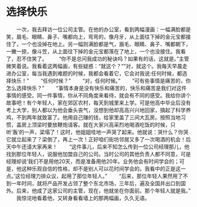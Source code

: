 # 选择快乐
　　一次，我去拜访一位公司主管。在他的办公室，看到两幅漫画：一幅满脸都是笑，眉毛、眼睛、鼻子、嘴都向上，弯弯的，像月牙，从上面往下掉的金元宝都接住了，一个也没掉在地上。另一幅则满脸都是气，眉毛、眼睛、鼻子、嘴都朝下，一撇一捺，像斗笠，从上面往下掉的金元宝都落在了地上，一个也没接住。我看了，忍不住笑了。 
　　“你不是总问我成功的秘诀吗？如果有的话，这就是。”主管微笑着说。我看着这两幅画，有些疑惑：“就这个？”“对，就这个。我每天早晨走进办公室，每当我遇到难题的时候，我都会看着它，它会对我说:任何时候，都选择快乐！” 
　　“任何时候？” 
　　“对，任何时候。” 
　　“可有些事情是痛苦的，你怎么选择快乐？” 
　　“事情本身是没有快乐和痛苦的，快乐和痛苦是我们对这件事情的感受。同一件事情，你从不同角度来看待，就会有不同的感受。我给你讲个故事吧！有个年轻人，家在郊区农村，每天到城里来上学。可是他高中毕业后没有考上大学，别人都以为他会垂头丧气，没想到他却高高兴兴地回家，搞起了科学养鸡，不到两年就致富了。他用自己赚的钱，给家里盖了三间大瓦房。按照当地习惯，盖房上顶梁时要放鞭炮请客。就在大家兴高采烈地喝酒吃饭的时候，只听‘轰’的一声，梁塌了！这时，他姐姐哇地一声哭了起来。他就说：哭什么？你哭它就立起来了？梁倒了，再上一次！正好咱们街坊邻居又多了一次喝酒的机会！后天中午还请大家再来！ 
　　“这件事儿，后来不知怎么传到一位公司经理那儿，他找到那位年轻人，说服他加盟自己的公司。当时公司的其他负责人都不同意，可是经理却说‘我们不是用他20天，而是准备用他20年。业务他会有时间学会的；可是，他这种乐观自信的性格，却不是别人可以花时间学会的。我看中的正是这一点。’这位经理力排众议，起用了那位年轻人。” 
　　“后来，那位年轻人果然用了不到一年时间，就将产品开发占领了整个东北市场，三年后，遍及全国并出口到国外。后来，他成了这家公司的主管，现在，他就坐在你面前。那个年轻人就是我。” 
　　我惊诧地看着他，又转身看看墙上的那两幅画，久久无语。
 